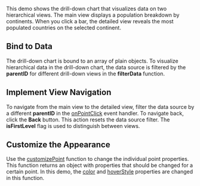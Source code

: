 This demo shows the drill-down chart that visualizes data on two hierarchical views. The main view displays a population breakdown by continents. When you click a bar, the detailed view reveals the most populated countries on the selected continent.

## Bind to Data

The drill-down chart is bound to an array of plain objects. To visualize hierarchical data in the drill-down chart, the data source is filtered by the **parentID** for different drill-down views in the **filterData** function.


## Implement View Navigation

To navigate from the main view to the detailed view, filter the data source by a different **parentID** in the [onPointClick](/Documentation/ApiReference/UI_Components/dxChart/Configuration/#onPointClick) event handler. To navigate back, click the **Back** button. This action resets the data source filter. The **isFirstLevel** flag is used to distinguish between views. 


## Customize the Appearance

Use the [customizePoint](/Documentation/ApiReference/UI_Components/dxChart/Configuration/#customizePoint) function to change the individual point properties. This function returns an object with properties that should be changed for a certain point. In this demo, the [color](/Documentation/ApiReference/UI_Components/dxChart/Configuration/series/point/#color) and [hoverStyle](/Documentation/ApiReference/UI_Components/dxChart/Configuration/series/point/hoverStyle/) properties are changed in this function. 
